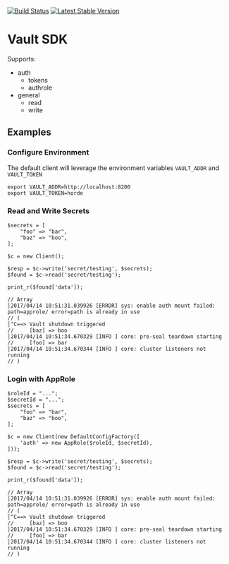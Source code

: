 [![Build Status](https://travis-ci.org/fliglio/vault.svg?branch=master)](https://travis-ci.org/fliglio/vault)
[![Latest Stable Version](https://poser.pugx.org/fliglio/vault/v/stable.svg)](https://packagist.org/packages/fliglio/vault)

# Vault SDK

Supports:

- auth
	- tokens
	- authrole
- general
	- read
	- write


## Examples

### Configure Environment

The default client will leverage the environment variables `VAULT_ADDR` and `VAULT_TOKEN`

	export VAULT_ADDR=http://localhost:8200
	export VAULT_TOKEN=horde

### Read and Write Secrets

	$secrets = [
		"foo" => "bar",
		"baz" => "boo",
	];

	$c = new Client();

	$resp = $c->write('secret/testing', $secrets);
	$found = $c->read('secret/testing');

	print_r($found['data']);
	
	// Array                                                                                                              │2017/04/14 10:51:31.039926 [ERROR] sys: enable auth mount failed: path=approle/ error=path is already in use
	// (                                                                                                                      │^C==> Vault shutdown triggered
	//     [baz] => boo                                                                                                       │2017/04/14 10:51:34.670329 [INFO ] core: pre-seal teardown starting
	//     [foo] => bar                                                                                                       │2017/04/14 10:51:34.670344 [INFO ] core: cluster listeners not running
	// )

### Login with AppRole
	
	$roleId = "...";
	$secretId = "...";
	$secrets = [
		"foo" => "bar",
		"baz" => "boo",
	];

	$c = new Client(new DefaultConfigFactory([
		'auth' => new AppRole($roleId, $secretId),
	]));

	$resp = $c->write('secret/testing', $secrets);
	$found = $c->read('secret/testing');

	print_r($found['data']);

	// Array                                                                                                              │2017/04/14 10:51:31.039926 [ERROR] sys: enable auth mount failed: path=approle/ error=path is already in use
	// (                                                                                                                      │^C==> Vault shutdown triggered
	//     [baz] => boo                                                                                                       │2017/04/14 10:51:34.670329 [INFO ] core: pre-seal teardown starting
	//     [foo] => bar                                                                                                       │2017/04/14 10:51:34.670344 [INFO ] core: cluster listeners not running
	// )

